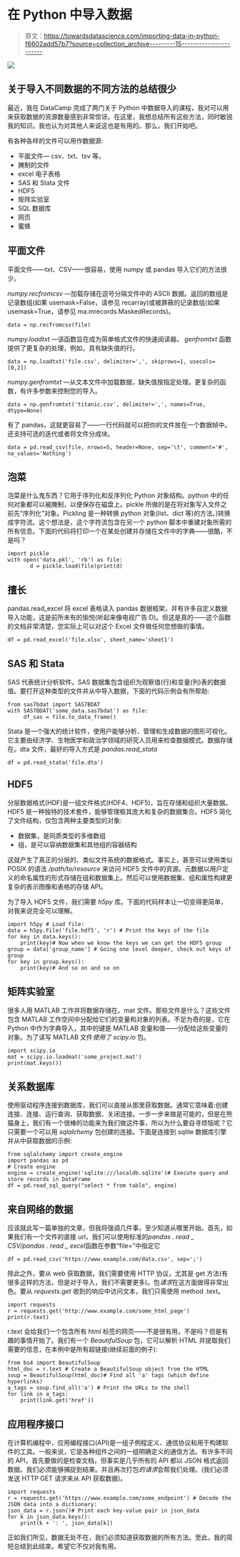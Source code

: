 # 在 Python 中导入数据

> 原文：<https://towardsdatascience.com/importing-data-in-python-f6602add57b7?source=collection_archive---------15----------------------->

![](img/7836b437e8227b803f50744df9999bf3.png)

## 关于导入不同数据的不同方法的总结很少

最近，我在 DataCamp 完成了两门关于 Python 中数据导入的课程，我对可以用来获取数据的资源数量感到非常惊讶。在这里，我想总结所有这些方法，同时敏锐我的知识。我也认为对其他人来说这也是有用的。那么，我们开始吧。

有各种各样的文件可以用作数据源:

*   平面文件— csv、txt、tsv 等。
*   腌制的文件
*   excel 电子表格
*   SAS 和 Stata 文件
*   HDF5
*   矩阵实验室
*   SQL 数据库
*   网页
*   蜜蜂

## 平面文件

平面文件——txt、CSV——很容易，使用 numpy 或 pandas 导入它们的方法很少。

*numpy.recfromcsv* —加载存储在逗号分隔文件中的 ASCII 数据。返回的数组是记录数组(如果 usemask=False，请参见 recarray)或被屏蔽的记录数组(如果 usemask=True，请参见 ma.mrecords.MaskedRecords)。

```
data = np.recfromcsv(file)
```

*numpy.loadtxt* —该函数旨在成为简单格式文件的快速阅读器。 *genfromtxt* 函数提供了更复杂的处理，例如，具有缺失值的行。

```
data = np.loadtxt('file.csv', delimiter=',', skiprows=1, usecols=[0,2])
```

*numpy.genfromtxt* —从文本文件中加载数据，缺失值按指定处理。更复杂的函数，有许多参数来控制您的导入。

```
data = np.genfromtxt('titanic.csv', delimiter=',', names=True, dtype=None)
```

有了 pandas，这就更容易了——一行代码就可以把你的文件放在一个数据帧中。还支持可选的迭代或者将文件分成块。

```
data = pd.read_csv(file, nrows=5, header=None, sep='\t', comment='#', na_values='Nothing')
```

## 泡菜

泡菜是什么鬼东西？它用于序列化和反序列化 Python 对象结构。python 中的任何对象都可以被腌制，以便保存在磁盘上。pickle 所做的是在将对象写入文件之前先“序列化”对象。Pickling 是一种转换 python 对象(list、dict 等)的方法。)转换成字符流。这个想法是，这个字符流包含在另一个 python 脚本中重建对象所需的所有信息。下面的代码将打印一个在某处创建并存储在文件中的字典——很酷，不是吗？

```
import pickle 
with open('data.pkl', 'rb') as file: 
       d = pickle.load(file)print(d)
```

## 擅长

pandas.read_excel 将 excel 表格读入 pandas 数据框架，并有许多自定义数据导入功能，这是前所未有的愉悦(听起来像电视广告:D)。但这是真的——这个函数的文档非常清楚，您实际上可以对这个 Excel 文件做任何您想做的事情。

```
df = pd.read_excel('file.xlsx', sheet_name='sheet1')
```

## SAS 和 Stata

SAS 代表统计分析软件。SAS 数据集包含组织为观察值(行)和变量(列)表的数据值。要打开这种类型的文件并从中导入数据，下面的代码示例会有所帮助:

```
from sas7bdat import SAS7BDAT
with SAS7BDAT('some_data.sas7bdat') as file: 
     df_sas = file.to_data_frame()
```

Stata 是一个强大的统计软件，使用户能够分析、管理和生成数据的图形可视化。它主要由经济学、生物医学和政治学领域的研究人员用来检查数据模式。数据存储在。dta 文件，最好的导入方式是 *pandas.read_stata*

```
df = pd.read_stata('file.dta')
```

## HDF5

分层数据格式(HDF)是一组文件格式(HDF4、HDF5)，旨在存储和组织大量数据。HDF5 是一种独特的技术套件，能够管理极其庞大和复杂的数据集合。HDF5 简化了文件结构，仅包含两种主要类型的对象:

*   数据集，是同质类型的多维数组
*   组，是可以容纳数据集和其他组的容器结构

这就产生了真正的分层的、类似文件系统的数据格式。事实上，甚至可以使用类似 POSIX 的语法 */path/to/resource* 来访问 HDF5 文件中的资源。元数据以用户定义的命名属性的形式存储在组和数据集上。然后可以使用数据集、组和属性构建更复杂的表示图像和表格的存储 API。

为了导入 HDF5 文件，我们需要 *h5py* 库。下面的代码样本让一切变得更简单，对我来说完全可以理解。

```
import h5py # Load file: 
data = h5py.File('file.hdf5', 'r') # Print the keys of the file 
for key in data.keys(): 
    print(key)# Now when we know the keys we can get the HDF5 group
group = data['group_name'] # Going one level deeper, check out keys of group 
for key in group.keys(): 
    print(key)# And so on and so on
```

## 矩阵实验室

很多人用 MATLAB 工作并将数据存储在。mat 文件。那些文件是什么？这些文件包含 MATLAB 工作空间中分配给它们的变量和对象的列表。不足为奇的是，它在 Python 中作为字典导入，其中的键是 MATLAB 变量和值——分配给这些变量的对象。为了读写 MATLAB 文件*使用了 scipy.io* 包。

```
import scipy.io 
mat = scipy.io.loadmat('some_project.mat')
print(mat.keys())
```

## 关系数据库

使用驱动程序连接到数据库，我们可以直接从那里获取数据。通常它意味着:创建连接、连接、运行查询、获取数据、关闭连接。一步一步来做是可能的，但是在熊猫身上，我们有一个很棒的功能来为我们做这件事，所以为什么要自寻烦恼呢？它只需要一个可以用 *sqlalchemy* 包创建的连接。下面是连接到 sqlite 数据库引擎并从中获取数据的示例:

```
from sqlalchemy import create_engine 
import pandas as pd 
# Create engine 
engine = create_engine('sqlite:///localdb.sqlite')# Execute query and store records in DataFrame 
df = pd.read_sql_query("select * from table", engine)
```

## 来自网络的数据

应该就此写一篇单独的文章，但我将强调几件事，至少知道从哪里开始。首先，如果我们有一个文件的直接 url，我们可以使用标准的*pandas . read _ CSV/pandas . read _ excel*函数在参数“file=”中指定它

```
df = pd.read_csv('https://www.example.com/data.csv', sep=';')
```

除此之外，要从 web 获取数据，我们需要使用 HTTP 协议，尤其是 get 方法(有很多这样的方法，但是对于导入，我们不需要更多)。包*请求*在这方面做得非常出色。要从 *requests.get* 收到的响应中访问文本，我们只需使用 method .text。

```
import requests 
r = requests.get('http://www.example.com/some_html_page') print(r.text)
```

r.text 会给我们一个包含所有 html 标签的网页——不是很有用，不是吗？但是有趣的事情开始了。我们有一个 *BeautifulSoup* 包，它可以解析 HTML 并提取我们需要的信息，在本例中是所有超链接(继续前面的例子):

```
from bs4 import BeautifulSoup
html_doc = r.text # Create a BeautifulSoup object from the HTML 
soup = BeautifulSoup(html_doc)# Find all 'a' tags (which define hyperlinks) 
a_tags = soup.find_all('a') # Print the URLs to the shell 
for link in a_tags: 
    print(link.get('href'))
```

## 应用程序接口

在计算机编程中，应用编程接口(API)是一组子例程定义、通信协议和用于构建软件的工具。一般来说，它是各种组件之间的一组明确定义的通信方法。有许多不同的 API，首先要做的是检查文档，但事实是几乎所有的 API 都以 JSON 格式返回数据。我们必须能够捕捉到结果。并且再次打包*的请求*会帮我们处理。(我们必须发送 HTTP GET 请求来从 API 获取数据)。

```
import requests 
r = requests.get('https://www.example.com/some_endpoint') # Decode the JSON data into a dictionary: 
json_data = r.json()# Print each key-value pair in json_data 
for k in json_data.keys(): 
    print(k + ': ', json_data[k])
```

正如我们所见，数据无处不在，我们必须知道获取数据的所有方法。至此，我的简短总结到此结束。希望它不仅对我有用。